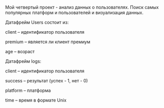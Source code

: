 Мой четвертый проект  - анализ данных о пользователях. Поиск самых популярных платформ и пользователей и визуализация данных.

Датафрейм Users состоит из:

client – идентификатор пользователя

premium – является ли клиент премиум

age – возраст

Датафрейм logs:

client – идентификатор пользователя

success – результат (успех - 1, нет - 0)

platform – платформа

time – время в формате Unix
